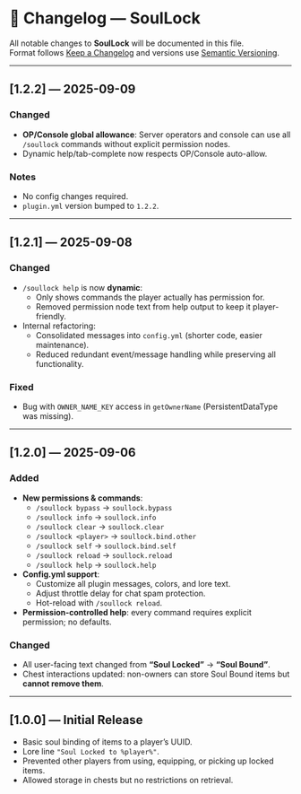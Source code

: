 # 📜 Changelog — SoulLock

All notable changes to **SoulLock** will be documented in this file.  
Format follows [Keep a Changelog](https://keepachangelog.com/en/1.0.0/) and versions use [Semantic Versioning](https://semver.org/).

---

## [1.2.2] — 2025-09-09
### Changed
- **OP/Console global allowance**: Server operators and console can use all `/soullock` commands without explicit permission nodes.
- Dynamic help/tab-complete now respects OP/Console auto-allow.

### Notes
- No config changes required.
- `plugin.yml` version bumped to `1.2.2`.

---

## [1.2.1] — 2025-09-08
### Changed
- `/soullock help` is now **dynamic**:
  - Only shows commands the player actually has permission for.
  - Removed permission node text from help output to keep it player-friendly.
- Internal refactoring:
  - Consolidated messages into `config.yml` (shorter code, easier maintenance).
  - Reduced redundant event/message handling while preserving all functionality.

### Fixed
- Bug with `OWNER_NAME_KEY` access in `getOwnerName` (PersistentDataType was missing).  

---

## [1.2.0] — 2025-09-06
### Added
- **New permissions & commands**:
  - `/soullock bypass` → `soullock.bypass`
  - `/soullock info` → `soullock.info`
  - `/soullock clear` → `soullock.clear`
  - `/soullock <player>` → `soullock.bind.other`
  - `/soullock self` → `soullock.bind.self`
  - `/soullock reload` → `soullock.reload`
  - `/soullock help` → `soullock.help`
- **Config.yml support**:
  - Customize all plugin messages, colors, and lore text.
  - Adjust throttle delay for chat spam protection.
  - Hot-reload with `/soullock reload`.
- **Permission-controlled help**: every command requires explicit permission; no defaults.

### Changed
- All user-facing text changed from **“Soul Locked”** → **“Soul Bound”**.
- Chest interactions updated: non-owners can store Soul Bound items but **cannot remove them**.

---

## [1.0.0] — Initial Release
- Basic soul binding of items to a player’s UUID.
- Lore line `"Soul Locked to %player%"`.
- Prevented other players from using, equipping, or picking up locked items.
- Allowed storage in chests but no restrictions on retrieval.
